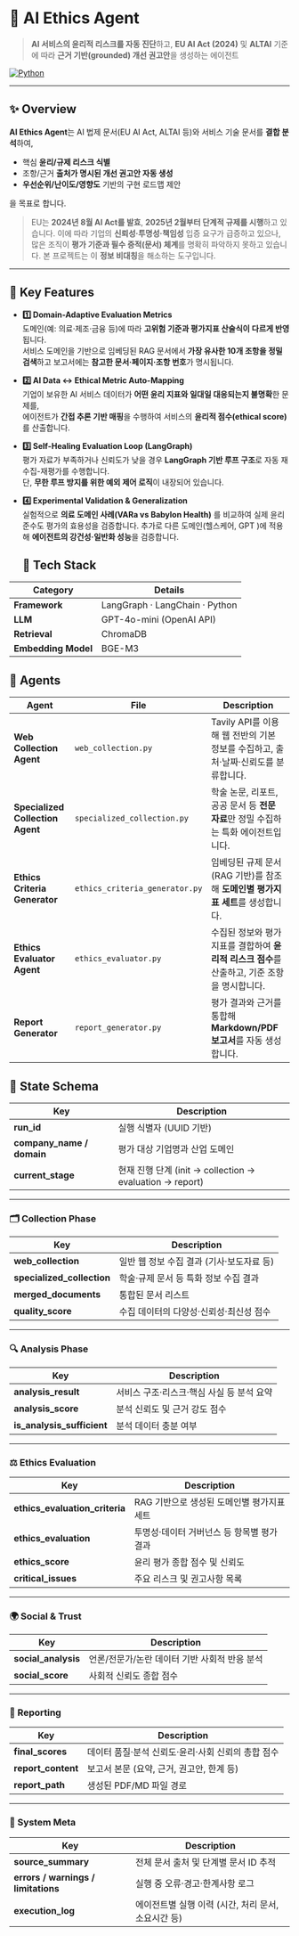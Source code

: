 # 🧭 AI Ethics Agent

> **AI 서비스의 윤리적 리스크를 자동 진단**하고, **EU AI Act (2024)** 및 **ALTAI** 기준에 따라 **근거 기반(grounded) 개선 권고안**을 생성하는 에이전트

[![Python](https://img.shields.io/badge/python-3.10%2B-blue.svg)](#)

---

## ✨ Overview

**AI Ethics Agent**는 AI 법제 문서(EU AI Act, ALTAI 등)와 서비스 기술 문서를 **결합 분석**하여,
- 핵심 **윤리/규제 리스크 식별**
- 조항/근거 **출처가 명시된 개선 권고안 자동 생성**
- **우선순위/난이도/영향도** 기반의 구현 로드맵 제안

을 목표로 합니다.

> EU는 **2024년 8월 AI Act를 발효**, **2025년 2월부터 단계적 규제를 시행**하고 있습니다. 이에 따라 기업의 **신뢰성·투명성·책임성** 입증 요구가 급증하고 있으나, 많은 조직이 **평가 기준과 필수 증적(문서) 체계**를 명확히 파악하지 못하고 있습니다. 본 프로젝트는 이 **정보 비대칭**을 해소하는 도구입니다.

---

## 🧩 Key Features

- **1️⃣ Domain-Adaptive Evaluation Metrics**  
  도메인(예: 의료·제조·금융 등)에 따라 **고위험 기준과 평가지표 산술식이 다르게 반영**됩니다.  
  서비스 도메인을 기반으로 임베딩된 RAG 문서에서 **가장 유사한 10개 조항을 정밀 검색**하고 보고서에는 **참고한 문서·페이지·조항 번호**가 명시됩니다.

- **2️⃣ AI Data ↔ Ethical Metric Auto-Mapping**  
  기업이 보유한 AI 서비스 데이터가 **어떤 윤리 지표와 일대일 대응되는지 불명확**한 문제를,  
  에이전트가 **간접 추론 기반 매핑**을 수행하여 서비스의 **윤리적 점수(ethical score)** 를 산출합니다.

- **3️⃣ Self-Healing Evaluation Loop (LangGraph)**  
  평가 자료가 부족하거나 신뢰도가 낮을 경우 **LangGraph 기반 루프 구조**로 자동 재수집-재평가를 수행합니다.  
  단, **무한 루프 방지를 위한 예외 제어 로직**이 내장되어 있습니다.

- **4️⃣ Experimental Validation & Generalization**  
  실험적으로 **의료 도메인 사례(VARa vs Babylon Health)** 를 비교하여 실제 윤리 준수도 평가의 효용성을 검증합니다.
  추가로 다른 도메인(헬스케어, GPT )에 적용해 **에이전트의 강건성·일반화 성능**을 검증합니다.

  ## 🧰 Tech Stack

| Category   | Details                                  |
|-------------|------------------------------------------|
| **Framework** | LangGraph · LangChain · Python |
| **LLM** | GPT-4o-mini (OpenAI API) |
| **Retrieval** | ChromaDB |
| **Embedding Model** | BGE-M3 |


## 🤖 Agents

| Agent | File | Description |
|--------|------|-------------|
| **Web Collection Agent** | `web_collection.py` | Tavily API를 이용해 웹 전반의 기본 정보를 수집하고, 출처·날짜·신뢰도를 분류합니다. |
| **Specialized Collection Agent** | `specialized_collection.py` | 학술 논문, 리포트, 공공 문서 등 **전문 자료**만 정밀 수집하는 특화 에이전트입니다. |
| **Ethics Criteria Generator** | `ethics_criteria_generator.py` | 임베딩된 규제 문서(RAG 기반)를 참조해 **도메인별 평가지표 세트**를 생성합니다. |
| **Ethics Evaluator Agent** | `ethics_evaluator.py` | 수집된 정보와 평가지표를 결합하여 **윤리적 리스크 점수**를 산출하고, 기준 조항을 명시합니다. |
| **Report Generator** | `report_generator.py` | 평가 결과와 근거를 통합해 **Markdown/PDF 보고서**를 자동 생성합니다. |

## 🧩 State Schema 

| Key | Description |
|------|--------------|
| **run_id** | 실행 식별자 (UUID 기반) |
| **company_name / domain** | 평가 대상 기업명과 산업 도메인 |
| **current_stage** | 현재 진행 단계 (init → collection → evaluation → report) |

---

### 🗂️ Collection Phase
| Key | Description |
|------|--------------|
| **web_collection** | 일반 웹 정보 수집 결과 (기사·보도자료 등) |
| **specialized_collection** | 학술·규제 문서 등 특화 정보 수집 결과 |
| **merged_documents** | 통합된 문서 리스트 |
| **quality_score** | 수집 데이터의 다양성·신뢰성·최신성 점수 |

---

### 🔍 Analysis Phase
| Key | Description |
|------|--------------|
| **analysis_result** | 서비스 구조·리스크·핵심 사실 등 분석 요약 |
| **analysis_score** | 분석 신뢰도 및 근거 강도 점수 |
| **is_analysis_sufficient** | 분석 데이터 충분 여부 |

---

### ⚖️ Ethics Evaluation
| Key | Description |
|------|--------------|
| **ethics_evaluation_criteria** | RAG 기반으로 생성된 도메인별 평가지표 세트 |
| **ethics_evaluation** | 투명성·데이터 거버넌스 등 항목별 평가 결과 |
| **ethics_score** | 윤리 평가 종합 점수 및 신뢰도 |
| **critical_issues** | 주요 리스크 및 권고사항 목록 |

---

### 🌍 Social & Trust
| Key | Description |
|------|--------------|
| **social_analysis** | 언론/전문가/논란 데이터 기반 사회적 반응 분석 |
| **social_score** | 사회적 신뢰도 종합 점수 |

---

### 🧾 Reporting
| Key | Description |
|------|--------------|
| **final_scores** | 데이터 품질·분석 신뢰도·윤리·사회 신뢰의 총합 점수 |
| **report_content** | 보고서 본문 (요약, 근거, 권고안, 한계 등) |
| **report_path** | 생성된 PDF/MD 파일 경로 |

---

### 🧠 System Meta
| Key | Description |
|------|--------------|
| **source_summary** | 전체 문서 출처 및 단계별 문서 ID 추적 |
| **errors / warnings / limitations** | 실행 중 오류·경고·한계사항 로그 |
| **execution_log** | 에이전트별 실행 이력 (시간, 처리 문서, 소요시간 등) |
